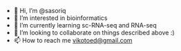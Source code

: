 - 👋 Hi, I’m @sasoriq
- 👀 I’m interested in bioinformatics
- 🌱 I’m currently learning sc-RNA-seq and RNA-seq
- 💞️ I’m looking to collaborate on things described above :)
- 📫 How to reach me vikotoed@gmail.com

<!---
sasoriq/sasoriq is a ✨ special ✨ repository because its `README.md` (this file) appears on your GitHub profile.
You can click the Preview link to take a look at your changes.
--->
